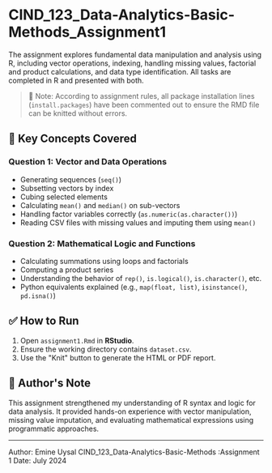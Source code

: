 # CIND_123_Data-Analytics-Basic-Methods_Assignment1

The assignment explores fundamental data manipulation and analysis using R, including vector operations, indexing, handling missing values, factorial and product calculations, and data type identification. All tasks are completed in R and presented with both.

> 🔔 Note: According to assignment rules, all package installation lines (`install.packages`) have been commented out to ensure the RMD file can be knitted without errors.

## 📌 Key Concepts Covered

### Question 1: Vector and Data Operations
- Generating sequences (`seq()`)
- Subsetting vectors by index
- Cubing selected elements
- Calculating `mean()` and `median()` on sub-vectors
- Handling factor variables correctly (`as.numeric(as.character())`)
- Reading CSV files with missing values and imputing them using `mean()`

### Question 2: Mathematical Logic and Functions
- Calculating summations using loops and factorials
- Computing a product series
- Understanding the behavior of `rep()`, `is.logical()`, `is.character()`, etc.
- Python equivalents explained (e.g., `map(float, list)`, `isinstance()`, `pd.isna()`)

## ✅ How to Run

1. Open `assignment1.Rmd` in **RStudio**.
2. Ensure the working directory contains `dataset.csv`.
3. Use the "Knit" button to generate the HTML or PDF report.

## 🧠 Author's Note

This assignment strengthened my understanding of R syntax and logic for data analysis. It provided hands-on experience with vector manipulation, missing value imputation, and evaluating mathematical expressions using programmatic approaches.

---

Author: Emine Uysal
CIND_123_Data-Analytics-Basic-Methods :Assignment 1
Date: July 2024
